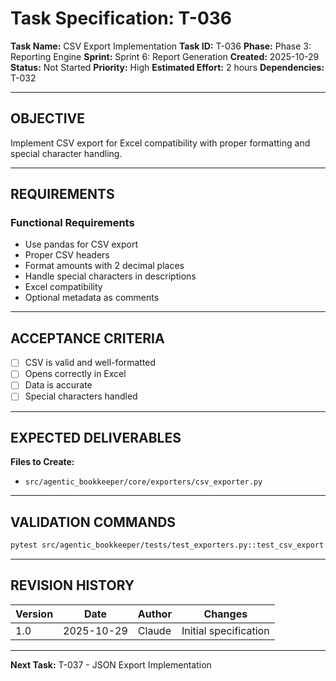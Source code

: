 # Task Specification: T-036

**Task Name:** CSV Export Implementation
**Task ID:** T-036
**Phase:** Phase 3: Reporting Engine
**Sprint:** Sprint 6: Report Generation
**Created:** 2025-10-29
**Status:** Not Started
**Priority:** High
**Estimated Effort:** 2 hours
**Dependencies:** T-032

---

## OBJECTIVE

Implement CSV export for Excel compatibility with proper formatting and special character handling.

---

## REQUIREMENTS

### Functional Requirements
- Use pandas for CSV export
- Proper CSV headers
- Format amounts with 2 decimal places
- Handle special characters in descriptions
- Excel compatibility
- Optional metadata as comments

---

## ACCEPTANCE CRITERIA

- [ ] CSV is valid and well-formatted
- [ ] Opens correctly in Excel
- [ ] Data is accurate
- [ ] Special characters handled

---

## EXPECTED DELIVERABLES

**Files to Create:**
- `src/agentic_bookkeeper/core/exporters/csv_exporter.py`

---

## VALIDATION COMMANDS

```bash
pytest src/agentic_bookkeeper/tests/test_exporters.py::test_csv_export -v
```

---

## REVISION HISTORY

| Version | Date       | Author | Changes                    |
|---------|------------|--------|-----------------------------|
| 1.0     | 2025-10-29 | Claude | Initial specification       |

---

**Next Task:** T-037 - JSON Export Implementation
